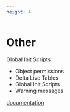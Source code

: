 ```yaml
---
height: 4
---
```


# Other
Global Init Scripts
- Object permissions
- Delta Live Tables
- Global Init Scripts
- Warning messages

[documentation](https://github.com/databrickslabs/ucx/blob/main/docs/assessment.md)

